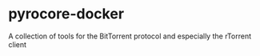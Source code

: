 # pyrocore-docker
A collection of tools for the BitTorrent protocol and especially the rTorrent client

